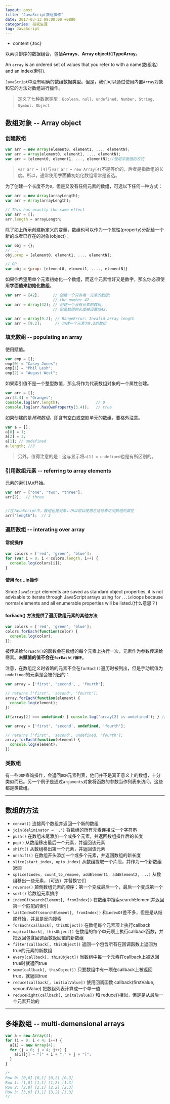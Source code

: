 ```yaml
---
layout: post
title: "JavaScript数组操作"
date: 2017-03-13 09:00:00 +0800 
categories: 研究生涯
tag: JavaScript
---
```

* content
{:toc}


以索引排序的数据组合，包括**Arrays**、**Array object**和**TypeArray**。

An `array` is an ordered set of values that you refer to with a name(数组名) and an index(索引).

`JavaScript`中没有明确的数组数据类型。但是，我们可以通过使用内置`Array`对象和它的方法对数组进行操作。

<!-- more -->

> 定义了七种数据类型：`Boolean`、`null`、`undefined`、`Number`、`String`、`Symbol`、`Object`

## 数组对象 -- Array object

### 创建数组

```javascript
var arr = new Array(element0, element1, ..., elementN);
var arr = Array(element0, element1, ..., elementN);
var arr = [element0, element1, ..., elementN];//使用字面值的方式
```

> `var arr = [4]`与`var arr = new Array(4)`不是等价的，后者是指数组的长度。所以，通常使用**字面值**初始化数组常常是首选。

为了创建一个长度不为`0`，但是又没有任何元素的数组，可选以下任何一种方式：

```javascript
var arr = new Array(arrayLength);
var arr = Array(arrayLength);

// This has exactly the same effect
var arr = [];
arr.length = arrayLength;
```

除了如上所示创建新定义的变量，数组也可以作为一个属性(property)分配给一个新的或者已存在的对象(object)：

```javascript
var obj = {};
// ...
obj.prop = [element0, element1, ..., elementN];

// OR
var obj = {prop: [element0, element1, ...., elementN]}
```

如果你希望用单个元素初始化一个数组，而这个元素恰好又是数字，那么你必须使用**字面值来初始化数组**。

```javascript
var arr = [42];      // 创建一个只有唯一元素的数组:
                     // the number 42.
var arr = Array(42); // 创建一个没有元素的数组,
                     // 但是数组的长度被设置成42.

var arr = Array(9.2); // RangeError: Invalid array length
var arr = [9.2];      // 创建一个元素为9.2的数组
```

### 填充数组 -- populating an array

使用赋值。

```javascript
var emp = [];
emp[0] = "Casey Jones";
emp[1] = "Phil Lesh";
emp[2] = "August West";
```

如果索引值不是一个整型数值，那么将作为代表数组对象的一个属性创建。

```javascript
var arr = [];
arr[3.4] = "Oranges";
console.log(arr.length);                // 0
console.log(arr.hasOwnProperty(3.4));   // true
```

如果创建的是*稀疏数组*，即含有空白或空缺单元的数组，要格外注意。

```javascript
var a = [];
a[0] = 1;
a[2] = 3;
a[1]; // undefined
a.length; //3
```

>另外，值得注意的是：这与显示将`a[1] = undefined`也是有所区别的。

### 引用数组元素 -- referring to array elements

元素的索引从`0`开始。

```javascript
var arr = ["one", "two", "three"];
arr[2];  // three


//在JavaScript中，数组也是对象，所以可以使用方括号来访问数组的属性
arr["length"];  // 3
```

### 遍历数组 -- interating over array

#### 常规操作

```javascript
var colors = ['red', 'green', 'blue'];
for (var i = 0; i < colors.length; i++) {
  console.log(colors[i]);
}
```

#### 使用 for...in操作

Since `JavaScript` elements are saved as standard object properties, it is not advisable to iterate through JavaScript arrays using `for...in`loops because normal elements and all enumerable properties will be listed.(什么意思？)

#### forEach() 方法提供了遍历数组元素的其他方法

```javascript
var colors = ['red', 'green', 'blue'];
colors.forEach(function(color) {
  console.log(color);
});
```

被传递给`forEach()`的函数会在数组的每个元素上执行一次，元素作为参数传递给寒素。**未赋值的值不会在`forEach()循环`**。

注意，在数组定义时省略的元素不会在`forEach()`遍历时被列出，但是手动赋值为`undefined`的元素是会被列出的：

```javascript
var array = ['first', 'second', , 'fourth'];

// returns ['first', 'second', 'fourth'];
array.forEach(function(element) {
  console.log(element);
})

if(array[2] === undefined) { console.log('array[2] is undefined'); } // true

var array = ['first', 'second', undefined, 'fourth'];

// returns ['first', 'second', undefined, 'fourth'];
array.forEach(function(element) {
  console.log(element);
})
```

### 类数组

有一些`DOM`查询操作，会返回`DOM`元素列表，他们并不是真正意义上的数组，十分类似而已。另一个例子是通过`arguments`对象将函数的参数当作列表来访问。这些都是类数组。

---

## 数组的方法

+ `concat()` 连接两个数组并返回一个新的数组
+ `join(deliminator = ',')` 将数组的所有元素连接成一个字符串
+ `push()` 在数组末尾添加一个或多个元素，并返回数组操作后的长度
+ `pop()` 从数组移出最后一个元素，并返回该元素
+ `shift()` 从数组移出第一个元素，并返回该元素
+ `unshift()` 在数组开头添加一个或多个元素，并返回数组的新长度
+ `slice(start_index, upto_index)` 从数组提取一个片段，并作为一个新数组返回
+ `splice(index, count_to_remove, addElement1, addElement2, ...)` 从数组移出一些元素，（可选）并替换它们
+ `reverse()` 颠倒数组元素的顺序：第一个变成最后一个，最后一个变成第一个
+ `sort()` 给数组元素排序
+ `indexOf(searchElement[, fromIndex])` 在数组中搜索searchElement并返回第一个匹配的索引
+ `lastIndexOf(searchElement[, fromIndex])` 和`indexOf`差不多，但是是从结尾开始，并且是反向搜索
+ `forEach(callback[, thisObject])` 在数组每个元素项上执行callback
+ `map(callback[, thisObject])` 在数组的每个单元项上执行callback函数，并把返回包含回调函数返回值的新数组
+ `filter(callback[, thisObject])` 返回一个包含所有在回调函数上返回为true的元素的新数组
+ `every(callback[, thisObject])` 当数组中每一个元素在callback上被返回true时就返回true
+ `some(callback[, thisObject])` 只要数组中有一项在callback上被返回true，就返回true
+ `reduce(callback[, initialValue])` 使用回调函数 callback(firstValue, secondValue) 把数组列表计算成一个单一值
+ `reduceRight(callback[, initalvalue])` 和 reduce()相似，但是是从最后一个元素开始的


---

## 多维数组 -- multi-demensional arrays

```javascript
var a = new Array(4);
for (i = 0; i < 4; i++) {
  a[i] = new Array(4);
  for (j = 0; j < 4; j++) {
    a[i][j] = "[" + i + "," + j + "]";
  }
}

/*
Row 0: [0,0] [0,1] [0,2] [0,3]
Row 1: [1,0] [1,1] [1,2] [1,3]
Row 2: [2,0] [2,1] [2,2] [2,3]
Row 3: [3,0] [3,1] [3,2] [3,3]
*/
```
